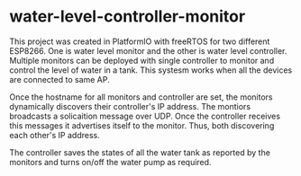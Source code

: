 # water-level-controller-monitor

This project was created in PlatformIO with freeRTOS for two different ESP8266. One is water level monitor and the other is water level controller. Multiple monitors can be deployed with single controller to monitor and control the level of water in a tank. This systesm works when all the devices are connected to same AP.

Once the hostname for all monitors and controller are set, the monitors dynamically discovers their controller's IP address. The montiors broadcasts a solicaition message over UDP. Once the controller receives this messages it advertises itself to the monitor. Thus, both discovering each other's IP address.

The controller saves the states of all the water tank as reported by the monitors and turns on/off the water pump as required.
